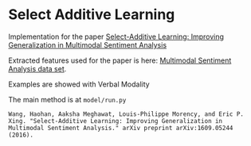 # Select Additive Learning
Implementation for the paper [Select-Additive Learning: Improving Generalization in Multimodal Sentiment Analysis](https://arxiv.org/abs/1609.05244)

Extracted features used for the paper is here: [Multimodal Sentiment Analysis data set](http://www.cs.cmu.edu/~haohanw/SAL.html). 

Examples are showed with Verbal Modality

The main method is at `model/run.py`

    Wang, Haohan, Aaksha Meghawat, Louis-Philippe Morency, and Eric P. Xing. "Select-Additive Learning: Improving Generalization in Multimodal Sentiment Analysis." arXiv preprint arXiv:1609.05244 (2016).
